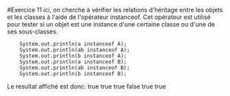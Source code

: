 
#Exercice 11
ici, on cherche à vérifier les relations d'héritage entre les objets et les classes à l'aide de l'opérateur instanceof. Cet opérateur est utilisé pour tester si un objet est une instance d'une certaine classe ou d'une de ses sous-classes.



        System.out.println(a instanceof A); 
        System.out.println(ab instanceof A); 
        System.out.println(b instanceof A); 
        System.out.println(a instanceof B); 
        System.out.println(ab instanceof B); 
        System.out.println(b instanceof B); 


Le resultat affiché est donc: 
		true 
		true 
		true
		false
		true 
		true